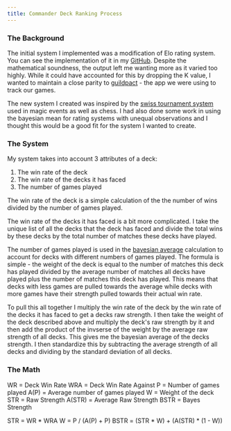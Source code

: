 ```yaml
---
title: Commander Deck Ranking Process
---
```


### The Background

The initial system I implemented was a modification of Elo rating system. You can see the implementation of it in my [GitHub](https://github.com/Deniedpluto/MTG-Battle-Loggger/blob/main/MultiEloR.R). Despite the mathematical soundness, the output left me wanting more as it varied too highly. While it could have accounted for this by dropping the K value, I wanted to maintain a close parity to [guildpact](https://guildpactapp.com/) - the app we were using to track our games.

The new system I created was inspired by the [swiss tournament system](https://en.wikipedia.org/wiki/Swiss-system_tournament) used in magic events as well as chess. I had also done some work in using the bayesian mean for rating systems with unequal observations and I thought this would be a good fit for the system I wanted to create.

### The System

My system takes into account 3 attributes of a deck:
1. The win rate of the deck
2. The win rate of the decks it has faced
3. The number of games played

The win rate of the deck is a simple calculation of the the number of wins divided by the number of games played.

The win rate of the decks it has faced is a bit more complicated. I take the unique list of all the decks that the deck has faced and divide the total wins by these decks by the total number of matches these decks have played.

The number of games played is used in the [bayesian average](https://en.wikipedia.org/wiki/Bayesian_average) calculation to account for decks with different numbers of games played. The formula is simple - the weight of the deck is equal to the number of matches this deck has played divided by the average number of matches all decks have played plus the number of matches this deck has played. This means that decks with less games are pulled towards the average while decks with more games have their strength pulled towards their actual win rate.

To pull this all together I multiply the win rate of the deck by the win rate of the decks it has faced to get a decks raw strength. I then take the weight of the deck described above and multiply the deck's raw strength by it and then add the product of the invserse of the weight by the average raw strength of all decks. This gives me the bayesian average of the decks strength. I then standardize this by subtracting the average strength of all decks and dividing by the standard deviation of all decks.

### The Math
WR = Deck Win Rate
WRA = Deck Win Rate Against
P = Number of games played
A(P) = Average number of games played
W = Weight of the deck
STR = Raw Strength
A(STR) = Average Raw Strength
BSTR = Bayes Strength

STR = WR * WRA
W = P / (A(P) + P)
BSTR = (STR * W) + (A(STR) * (1 - W))


